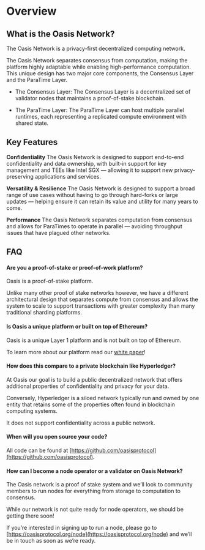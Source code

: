 # Overview

## What is the Oasis Network?

The Oasis Network is a privacy-first decentralized computing
network.

The Oasis Network separates consensus from computation,
making the platform highly adaptable while enabling high-performance computation.
This unique design has two major core components, the Consensus Layer and
the ParaTime Layer.

* The Consensus Layer: The Consensus Layer is a decentralized set of validator
nodes that maintains a proof-of-stake blockchain.

* The ParaTime Layer: The ParaTime Layer can host multiple parallel runtimes,
each representing a replicated compute environment with shared state. 

## Key Features

**Confidentiality**
The Oasis Network is designed to support end-to-end confidentiality and data
ownership, with built-in support for key management and TEEs like Intel SGX —
allowing it to support new privacy-preserving applications and services.

**Versatility & Resilience**
The Oasis Network is designed to support a broad range of use cases without
having to go through hard-forks or large updates — helping ensure it can retain
its value and utility for many years to come.

**Performance**
The Oasis Network separates computation from consensus and allows for ParaTimes
to operate in parallel — avoiding throughput issues that have plagued other
networks.

## FAQ

#### Are you a proof-of-stake or proof-of-work platform?

Oasis is a proof-of-stake platform.

Unlike many other proof of stake networks however, we have a different architectural design that separates compute from consensus and allows the system to scale to support transactions with greater complexity than many traditional sharding platforms.

#### Is Oasis a unique platform or built on top of Ethereum?

Oasis is a unique Layer 1 platform and is not built on top of Ethereum.

To learn more about our platform read our [white paper](https://oasisprotocol.org/papers)!

#### How does this compare to a private blockchain like Hyperledger?

At Oasis our goal is to build a public decentralized network that offers additional properties of confidentiality and privacy for your data.

Conversely, Hyperledger is a siloed network typically run and owned by one entity that retains some of the properties often found in blockchain computing systems.

It does not support confidentiality across a public network.

#### When will you open source your code?

All code can be found at [https://github.com/oasisprotocol](https://github.com/oasisprotocol).

#### How can I become a node operator or a validator on Oasis Network?

The Oasis network is a proof of stake system and we’ll look to community members to run nodes for everything from storage to computation to consensus.

While our network is not quite ready for node operators, we should be getting there soon!

If you’re interested in signing up to run a node, please go to [https://oasisprotocol.org/node](https://oasisprotocol.org/node) and we’ll be in touch as soon as we’re ready.
